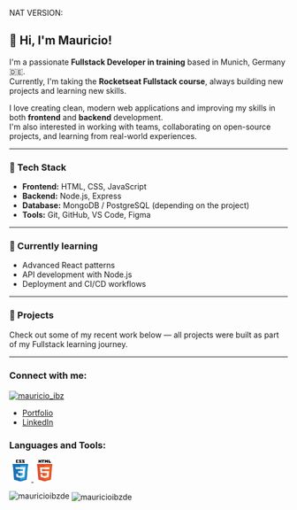 NAT VERSION: 

## 👋 Hi, I'm Mauricio!

I'm a passionate **Fullstack Developer in training** based in Munich, Germany 🇩🇪.  
Currently, I'm taking the **Rocketseat Fullstack course**, always building new projects and learning new skills.

I love creating clean, modern web applications and improving my skills in both **frontend** and **backend** development.  
I'm also interested in working with teams, collaborating on open-source projects, and learning from real-world experiences.

---

### 🚀 Tech Stack
- **Frontend:** HTML, CSS, JavaScript
- **Backend:** Node.js, Express  
- **Database:** MongoDB / PostgreSQL (depending on the project)  
- **Tools:** Git, GitHub, VS Code, Figma  

---

### 🧠 Currently learning
- Advanced React patterns  
- API development with Node.js  
- Deployment and CI/CD workflows  

---

### 💼 Projects
Check out some of my recent work below — all projects were built as part of my Fullstack learning journey.

---

<h3 align="left">Connect with me:</h3>
<p align="left">
<a href="https://instagram.com/mauricio_ibz" target="blank"><img align="center" src="https://raw.githubusercontent.com/rahuldkjain/github-profile-readme-generator/master/src/images/icons/Social/instagram.svg" alt="mauricio_ibz" height="30" width="40" /></a>
</p>

- [Portfolio](https://mauricioibzde.github.io/Portfolio/)
- [LinkedIn](www.linkedin.com/in/mauricio-farias-da-silva-4a791a313) 

<h3 align="left">Languages and Tools:</h3>
<p align="left"> <a href="https://www.w3schools.com/css/" target="_blank" rel="noreferrer"> <img src="https://raw.githubusercontent.com/devicons/devicon/master/icons/css3/css3-original-wordmark.svg" alt="css3" width="40" height="40"/> </a> <a href="https://www.w3.org/html/" target="_blank" rel="noreferrer"> <img src="https://raw.githubusercontent.com/devicons/devicon/master/icons/html5/html5-original-wordmark.svg" alt="html5" width="40" height="40"/> </a> </p>

<p><img align="left" src="https://github-readme-stats.vercel.app/api/top-langs?username=mauricioibzde&show_icons=true&locale=en&layout=compact" alt="mauricioibzde" /></p>

<p>&nbsp;<img align="center" src="https://github-readme-stats.vercel.app/api?username=mauricioibzde&show_icons=true&locale=en" alt="mauricioibzde" /></p>
